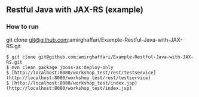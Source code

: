 Restful Java with JAX-RS (example)
-----------

### How to run

git clone git@github.com:amirghaffari/Example-Restful-Java-with-JAX-RS.git

	$ git clone git@github.com:amirghaffari/Example-Restful-Java-with-JAX-RS.git
	$ mvn clean package jboss-as:deploy-only
	$ [http://localhost:8080/workshop_test/rest/testservice] (http://localhost:8080/workshop_test/rest/testservice)
	$ [http://localhost:8080/workshop_test/index.jsp] (http://localhost:8080/workshop_test/index.jsp)

